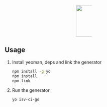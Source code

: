 <p align="center" style="margin-bottom: 20px; width: 50px; margin: auto">
<img width="100px" src="https://brownesdairy.com.au/wp-content/uploads/2019/03/ha-g5f3L.png"/>
</p>

## Usage


1. Install yeoman, deps and link the generator

    ``` bash
    npm install -g yo
    npm install
    npm link
    ```

1. Run the generator

    ```bash
    yo isv-ci-go
    ```
